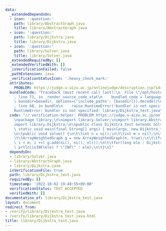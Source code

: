 ```yaml
---
data:
  _extendedDependsOn:
  - icon: ':question:'
    path: library/AbstractGraph.java
    title: library/AbstractGraph.java
  - icon: ':question:'
    path: library/Dijkstra.java
    title: library/Dijkstra.java
  - icon: ':question:'
    path: library/Solver.java
    title: library/Solver.java
  _extendedRequiredBy: []
  _extendedVerifiedWith: []
  _isVerificationFailed: false
  _pathExtension: java
  _verificationStatusIcon: ':heavy_check_mark:'
  attributes:
    PROBLEM: https://judge.u-aizu.ac.jp/onlinejudge/description.jsp?id=GRL_1_A
  bundledCode: "Traceback (most recent call last):\n  File \"/opt/hostedtoolcache/Python/3.10.7/x64/lib/python3.10/site-packages/onlinejudge_verify/documentation/build.py\"\
    , line 71, in _render_source_code_stat\n    bundled_code = language.bundle(stat.path,\
    \ basedir=basedir, options={'include_paths': [basedir]}).decode()\n  File \"/opt/hostedtoolcache/Python/3.10.7/x64/lib/python3.10/site-packages/onlinejudge_verify/languages/user_defined.py\"\
    , line 68, in bundle\n    raise RuntimeError('bundler is not specified: {}'.format(str(path)))\n\
    RuntimeError: bundler is not specified: library/Dijkstra_test.java\n"
  code: "// verification-helper: PROBLEM https://judge.u-aizu.ac.jp/onlinejudge/description.jsp?id=GRL_1_A\n\
    \npackage library;\n\nimport library.Solver;\nimport library.AbstractGraph;\n\
    import library.Dijkstra;\n\npublic class Dijkstra_test extends Solver {\n\tpublic\
    \ static void main(final String[] args) { main(args, new Dijkstra_test()); }\n\
    \n\tpublic void solve() {\n\t\tint n = ni();\n\t\tint m = ni();\n\t\tint r = ni();\n\
    \t\tArrayWeightedGraph g = new ArrayWeightedGraph(n, true);\n\t\tfor(int i = 0;\
    \ i < m; i ++) g.add(ni(), ni(), nl());\n\t\tfor(long ele : Dijkstra.dist(g, r))\
    \ prtln(isINF(ele) ? \"INF\" : ele);\n\t}\n}"
  dependsOn:
  - library/Solver.java
  - library/AbstractGraph.java
  - library/Dijkstra.java
  isVerificationFile: true
  path: library/Dijkstra_test.java
  requiredBy: []
  timestamp: '2022-10-02 19:48:55+09:00'
  verificationStatus: TEST_ACCEPTED
  verifiedWith: []
documentation_of: library/Dijkstra_test.java
layout: document
redirect_from:
- /verify/library/Dijkstra_test.java
- /verify/library/Dijkstra_test.java.html
title: library/Dijkstra_test.java
---
```

